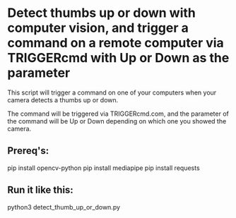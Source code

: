 # Detect thumbs up or down with computer vision, and trigger a command on a remote computer via TRIGGERcmd with Up or Down as the parameter 

This script will trigger a command on one of your computers when your camera detects a thumbs up or down.  

The command will be triggered via TRIGGERcmd.com, and the parameter of the command will be Up or Down depending on which one you showed the camera. 

## Prereq's:

pip install opencv-python
pip install mediapipe
pip install requests

## Run it like this:

python3 detect_thumb_up_or_down.py
